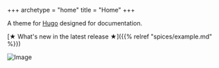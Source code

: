 +++
archetype = "home"
title = "Home"
+++

A theme for [Hugo](https://gohugo.io/) designed for documentation.

[★ What's new in the latest release ★]({{% relref "spices/example.md" %}})

![Image](images/hot-pepper-emoji-clipart-original.svg?classes=shadow&width=5%&height=5%)

